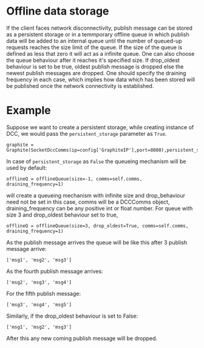 # Offline data storage
If the client faces network disconnectivity, publish message can be stored as a persistent storage or in a temmporary offline queue in which publish data will be added to an internal queue until the number of queued-up requests reaches the size limit of the queue. If the size of the queue is defined as less that zero it will act as a infinite queue. One can also choose the queue behaviour after it reaches it's specified size. If drop_oldest behaviour is set to be true, oldest publish message is dropped else the newest publish messages are dropped. One should specify the draining frequency in each case, which implies how data which has been stored will be published once the network connectivity is established. 

# Example
Suppose we want to create a persistent storage, while creating instance of DCC, we would pass the ```persistent_storage``` parameter as ```True```. 
```
graphite = Graphite(SocketDccComms(ip=config['GraphiteIP'],port=8080),persistent_storage=True)
```
In case of ```persistent_storage``` as ```False``` the queueing mechanism will be used by default: 
```
offlineQ = offlineQueue(size=-1, comms=self.comms, draining_frequency=1)
```
will create a queueing mechanism with infinite size and drop_behaviour need not be set in this case, comms will be a DCCComms object, draining_frequency can be any positive int or float number.
For queue with size 3 and drop_oldest behaviour set to true, 
```
offlineQ = offlineQueue(size=3, drop_oldest=True, comms=self.comms, draining_frequency=1)
```
As the publish message arrives the queue will be like this after 3 publish message arrive:
```
['msg1', 'msg2', 'msg3']
```
As the fourth publish message arrives:
```
['msg2', 'msg3', 'msg4']
```
For the fifth publish message:
```
['msg3', 'msg4', 'msg5']
```
Similarly, if the drop_oldest behaviour is set to False:
```
['msg1', 'msg2', 'msg3']
```
After this any new coming publish message will be dropped.